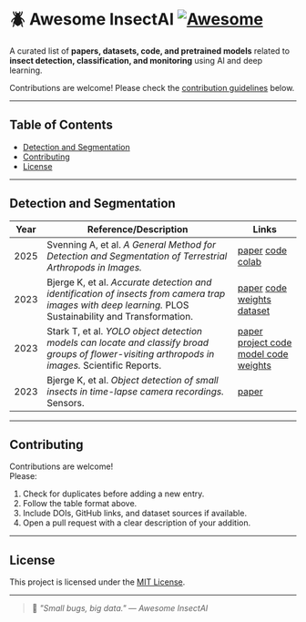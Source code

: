 # 🪲 Awesome InsectAI [![Awesome](https://awesome.re/badge.svg)](https://awesome.re)

A curated list of **papers, datasets, code, and pretrained models** related to **insect detection, classification, and monitoring** using AI and deep learning.  

Contributions are welcome! Please check the [contribution guidelines](#contributing) below.

---

## Table of Contents
- [Detection and Segmentation](#detection-and-segmentation)
- [Contributing](#contributing)
- [License](#license)

---

## Detection and Segmentation

| Year | Reference/Description | Links |
|------|-----------------------|-------|
| 2025 | Svenning A, et al. *A General Method for Detection and Segmentation of Terrestrial Arthropods in Images.* | [paper](https://www.biorxiv.org/content/10.1101/2025.04.08.647223v1) [code](https://github.com/darsa-group/flat-bug) [colab](https://colab.research.google.com/github/darsa-group/flat-bug/blob/master/docs/flat-bug.ipynb) |
| 2023 | Bjerge K, et al. *Accurate detection and identification of insects from camera trap images with deep learning.* PLOS Sustainability and Transformation. | [paper](https://doi.org/10.1371/journal.pstr.0000051) [code](https://github.com/ultralytics/yolov5) [weights](https://zenodo.org/records/7395752) [dataset](https://zenodo.org/records/7395752) |
| 2023 | Stark T, et al. *YOLO object detection models can locate and classify broad groups of flower-visiting arthropods in images.* Scientific Reports. | [paper](https://doi.org/10.1038/s41598-023-43482-3) [project code](https://github.com/stark-t/PAI/tree/main) [model code](https://github.com/ultralytics/yolov5) [weights](https://github.com/stark-t/PAI/tree/main/detectors/trained_weights) |
| 2023 | Bjerge K, et al. *Object detection of small insects in time-lapse camera recordings.* Sensors. | [paper](https://doi.org/10.3390/s23167242) |

---

## Contributing

Contributions are welcome!  
Please:
1. Check for duplicates before adding a new entry.  
2. Follow the table format above.  
3. Include DOIs, GitHub links, and dataset sources if available.  
4. Open a pull request with a clear description of your addition.

---

## License

This project is licensed under the [MIT License](LICENSE).

---

> 🦋 *"Small bugs, big data." — Awesome InsectAI*

